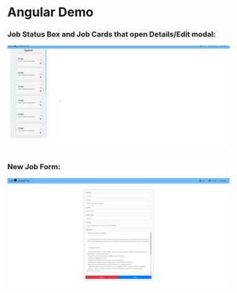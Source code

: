 # Angular Demo

### Job Status Box and Job Cards that open Details/Edit modal:
![alt text](demo1.gif)

### New Job Form:
![alt text](demo.png)


